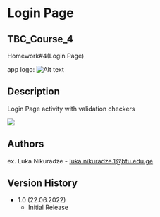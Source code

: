 
# Login Page
## TBC_Course_4
Homework#4(Login Page)

app logo:
![Alt text](https://firebasestorage.googleapis.com/v0/b/metaplayer-6d01c.appspot.com/o/LoginPage%2Fic_loginApp.png?alt=media&token=03c7dfab-038c-4e3c-ae06-9978f8c36488)

## Description
Login Page activity with validation checkers


<img src="https://firebasestorage.googleapis.com/v0/b/metaplayer-6d01c.appspot.com/o/LoginPage%2FLoginPage.jpg?alt=media&token=43906cda-179b-4766-b4aa-7f3a6ec5abc4"/>


## Authors

ex. Luka Nikuradze - luka.nikuradze.1@btu.edu.ge


## Version History

* 1.0 (22.06.2022)
    * Initial Release


